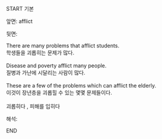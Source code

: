 START
기본

앞면:
afflict


뒷면:
<div>There are many problems that afflict students. </div><div>학생들을 괴롭히는 문제가 많다.</div><div><br></div><div><div>Disease and poverty afflict many people. </div><div><div>질병과 가난에 시달리는 사람이 많다.</div></div></div><div><br></div><div><div>These are a few of the problems which can afflict the elderly. </div><div><div>이것이 장년층을 괴롭힐 수 있는 몇몇 문제들이다.</div></div></div><div><br></div><div>괴롭히다 , 피해를 입히다</div>


해석:

END